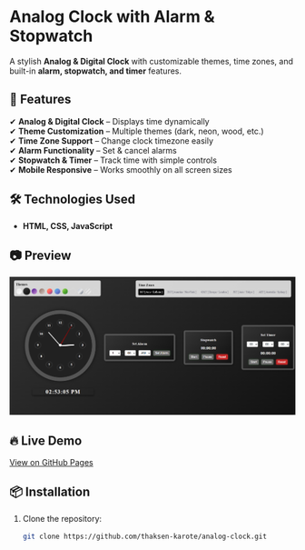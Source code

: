 # Analog Clock with Alarm & Stopwatch  

A stylish **Analog & Digital Clock** with customizable themes, time zones, and built-in **alarm, stopwatch, and timer** features.  

## 🚀 Features  
✔ **Analog & Digital Clock** – Displays time dynamically  
✔ **Theme Customization** – Multiple themes (dark, neon, wood, etc.)  
✔ **Time Zone Support** – Change clock timezone easily  
✔ **Alarm Functionality** – Set & cancel alarms  
✔ **Stopwatch & Timer** – Track time with simple controls  
✔ **Mobile Responsive** – Works smoothly on all screen sizes  

## 🛠 Technologies Used  
- **HTML, CSS, JavaScript**  

## 📷 Preview  
![Clock Preview](clock.png)   

## 🔥 Live Demo  
[View on GitHub Pages]( https://thaksen-karote.github.io/analog-clock/) 

## 📦 Installation  
1. Clone the repository:  
   ```sh
   git clone https://github.com/thaksen-karote/analog-clock.git
